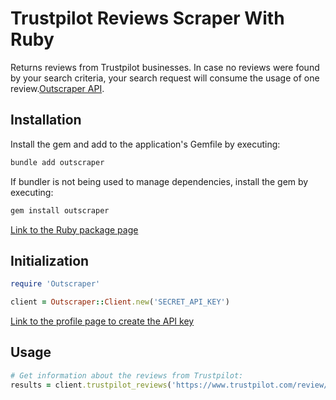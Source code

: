 # Trustpilot Reviews Scraper With Ruby

Returns reviews from Trustpilot businesses. In case no reviews were found by your search criteria, your search request will consume the usage of one review.[Outscraper API](https://app.outscraper.cloud/api-docs#tag/Reviews-and-Comments/paths/~1trustpilot~1reviews/get).

## Installation

Install the gem and add to the application's Gemfile by executing:
```bash
bundle add outscraper
```

If bundler is not being used to manage dependencies, install the gem by executing:
```bash
gem install outscraper
```

[Link to the Ruby package page](https://rubygems.org/gems/outscraper)

## Initialization
```ruby
require 'Outscraper'

client = Outscraper::Client.new('SECRET_API_KEY')
```
[Link to the profile page to create the API key](https://app.outscraper.com/profile)

## Usage

```ruby
# Get information about the reviews from Trustpilot:
results = client.trustpilot_reviews('https://www.trustpilot.com/review/outscraper.com')
```
